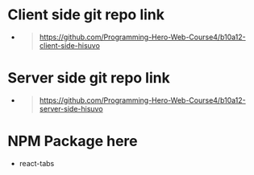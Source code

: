 # Client side git repo link

- > https://github.com/Programming-Hero-Web-Course4/b10a12-client-side-hisuvo

# Server side git repo link

- > https://github.com/Programming-Hero-Web-Course4/b10a12-server-side-hisuvo

# NPM Package here

- react-tabs
